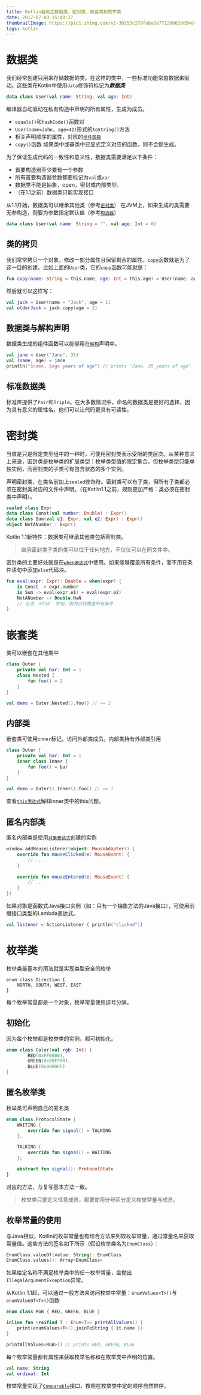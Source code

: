 ```yaml
---
title: Kotlin基础之数据类、密封类、嵌套类和枚举类
date: 2017-07-03 15:49:27
thumbnailImage: https://pic1.zhimg.com/v2-30253c279faba2e77120862dd54d49d4_r.jpg
tags: kotlin
---
```

# 数据类
我们经常创建只用来存储数据的类。在这样的类中，一些标准功能常由数据来驱动。这些类在Kotlin中使用`data`修饰符标记为***数据类***
```kotlin
data class User(val name: String, val age: Int)
```
编译器自动驱动在私有构造中声明的所有属性，生成为成员。
- `equals()`和`hashCode()`函数对
- `User(name=John, age=42)`形式的`toString()`方法
- 相关声明顺序的属性，对应的[`组件函数`](https://kotlinlang.org/docs/reference/multi-declarations.html)
- `copy()`函数
如果类中或基类中已显式定义对应的函数，则不会额生成。

为了保证生成代码的一致性和意义性，数据类需要满足以下条件：
- 首要构造器至少要有一个参数
- 所有首要构造器参数都要标记为`val`或`var`
- 数据类不能是抽象，open，密封或内部类型。
- （在1.1之前）数据类只能实现接口

从1.1开始，数据类可以继承其他类（参考[`密封类`](https://kotlinlang.org/docs/reference/sealed-classes.html)）
在JVM上，如果生成的类需要无参构造，则要为参数指定默认值（参考[`构造器`](https://kotlinlang.org/docs/reference/classes.html#constructors)）

```kotlin
data class User(val name: String = "", val age: Int = 0)
```
## 类的拷贝
我们常常拷贝一个对象，修改一部分属性且保留剩余的属性。`copy`函数就是为了这一目的创建。比如上面的`User`类，它的`copy`函数可能就是：
```kotlin
fun copy(name: String = this.name, age: Int = this.age) = User(name, age)    
```
然后就可以这样写：

```kotlin
val jack = User(name = "Jack", age = 1)
val olderJack = jack.copy(age = 2)
```
## 数据类与解构声明
数据类生成的组件函数可以能够用在[`解构`](https://kotlinlang.org/docs/reference/multi-declarations.html)声明中。
```kotlin
val jane = User("Jane", 35) 
val (name, age) = jane
println("$name, $age years of age") // prints "Jane, 35 years of age"
```

## 标准数据类
标准库提供了`Pair`和`Triple`。在大多数情况中，命名的数据类是更好的选择，因为具有意义的属性名，他们可以让代码更具有可读性。

# 密封类
当值是只是限定类型组中的一种时，可使用密封类表示受限的类层次。从某种意义上来说，密封类是枚举类的扩展类型：枚举类型值的限定集合，但枚举类型只能单独实例，而密封类的子类可有包含状态的多个实例。

声明密封类，在类名前加上`sealed`修饰符。密封类可以有子类，但所有子类都必须在密封类对应的文件中声明。（在Kotlin1.1之前，规则更加严格：类必须在密封类中声明）。
```kotlin
sealed class Expr
data class Const(val number: Double) : Expr()
data class Sum(val e1: Expr, val e2: Expr) : Expr()
object NotANumber : Expr()
```
Kotlin 1.1新特性：数据类可继承其他类包括密封类。

> 继承密封类子类的类可以位于任何地方，不仅仅可以在同文件中。

密封类的主要好处就是在[`when表达式`](https://kotlinlang.org/docs/reference/control-flow.html#when-expression)中使用。如果能够覆盖所有条件，而不用在条件语句中添加`else`代码块。

```kotlin
fun eval(expr: Expr): Double = when(expr) {
    is Const -> expr.number
    is Sum -> eval(expr.e1) + eval(expr.e2)
    NotANumber -> Double.NaN
    // 无须 `else` 字句，因为已经覆盖所有条件
}
```

# 嵌套类

类可以嵌套在其他类中
```kotlin
class Outer {
    private val bar: Int = 1
    class Nested {
        fun foo() = 2
    }
}

val demo = Outer.Nested().foo() // == 2
```

## 内部类
嵌套类可使用`inner`标记，访问外部类成员。内部类持有外部类引用
```kotlin
class Outer {
    private val bar: Int = 1
    inner class Inner {
        fun foo() = bar
    }
}

val demo = Outer().Inner().foo() // == 1
```

查看[`this表达式`](https://kotlinlang.org/docs/reference/this-expressions.html)解释inner类中的this问题。

## 匿名内部类

匿名内部类是使用[`对象表达式`](https://kotlinlang.org/docs/reference/object-declarations.html#object-expressions)创建的实例

```kotlin
window.addMouseListener(object: MouseAdapter() {
    override fun mouseClicked(e: MouseEvent) {
        // ...
    }
              
    override fun mouseEntered(e: MouseEvent) {
        // ...
    }
})
```
如果对象是函数式Java接口实例（如：只有一个抽象方法的Java接口），可使用前缀接口类型的Lambda表达式。
```kotlin
val listener = ActionListener { println("clicked")}
```

# 枚举类
枚举类最基本的用法就是实现类型安全的枚举
```koltin
enum class Direction {
    NORTH, SOUTH, WEST, EAST
}
```
每个枚举常量都是一个对象，枚举常量使用逗号分隔。

## 初始化
因为每个枚举都是枚举类的实例，都可初始化。
```kotlin
enum class Color(val rgb: Int) {
        RED(0xFF0000),
        GREEN(0x00FF00),
        BLUE(0x0000FF)
}
```

## 匿名枚举类
枚举类可声明自己的匿名类
```kotlin
enum class ProtocolState {
    WAITING {
        override fun signal() = TALKING
    },

    TALKING {
        override fun signal() = WAITING
    };

    abstract fun signal(): ProtocolState
}
```
对应的方法，与复写基本方法一致。
> 枚举类只要定义任意成员，都要使用分号区分定义枚举常量与成员。

## 枚举常量的使用

与Java相似，Kotlin的枚举常量也有综合方法来列取枚举常量，通过常量名来获取常量值。这些方法的签名如下所示（假设枚举类名为`EnumClass`）：
```kotlin
EnumClass.valueOf(value: String): EnumClass
EnumClass.values(): Array<EnumClass>
```
如果给定名称不满足枚举类中的任一枚举常量，会抛出`IllegalArgumentException`异常。

从Kotlin 1.1起，可以通过一般方法来访问枚举中常量：`enumValues<T>()`与`enumValueOf<T>()`函数
```kotlin
enum class RGB { RED, GREEN, BLUE }

inline fun <reified T : Enum<T>> printAllValues() {
    print(enumValues<T>().joinToString { it.name })
}

printAllValues<RGB>() // prints RED, GREEN, BLUE
```
每个枚举常量都有属性来获取枚举名称和在枚举类中声明的位置。

```kotlin
val name: String
val ordinal: Int
```
枚举常量实现了[`Comparable`](https://kotlinlang.org/api/latest/jvm/stdlib/kotlin/-comparable/index.html)接口，按照在枚举类中定的顺序自然排序。